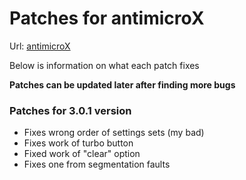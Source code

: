 # Patches for antimicroX  

Url: [antimicroX](https://github.com/juliagoda/antimicroX)

Below is information on what each patch fixes  

**Patches can be updated later after finding more bugs**

### Patches for 3.0.1 version

  - Fixes wrong order of settings sets (my bad)
  - Fixes work of turbo button 
  - Fixed work of "clear" option 
  - Fixes one from segmentation faults

